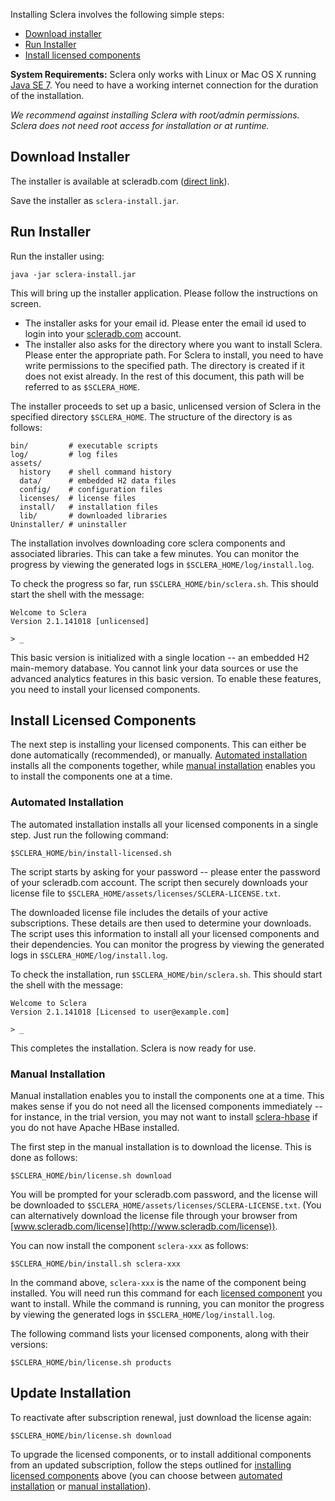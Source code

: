 Installing Sclera involves the following simple steps:

+ [Download installer](#download-installer)
+ [Run Installer](#run-installer)
+ [Install licensed components](#install-licensed-components)

**System Requirements:** Sclera only works with Linux or Mac OS X running [Java SE 7](http://www.oracle.com/technetwork/java/javase/downloads/index.html). You need to have a working internet connection for the duration of the installation.

*We recommend against installing Sclera with root/admin permissions. Sclera does not need root access for installation or at runtime.*

## Download Installer
The installer is available at scleradb.com ([direct link](/download)).

Save the installer as `sclera-install.jar`.

## Run Installer
Run the installer using:

    java -jar sclera-install.jar

This will bring up the installer application. Please follow the instructions on screen.

+ The installer asks for your email id. Please enter the email id used to login into your [scleradb.com](http://scleradb.com) account.
+ <a class="anchor" name="sclera-home"></a>The installer also asks for the directory where you want to install Sclera. Please enter the appropriate path. For Sclera to install, you need to have write permissions to the specified path. The directory is created if it does not exist already. In the rest of this document, this path will be referred to as `$SCLERA_HOME`.

The installer proceeds to set up a basic, unlicensed version of Sclera in the specified directory `$SCLERA_HOME`. The structure of the directory is as follows:

    bin/         # executable scripts
    log/         # log files
    assets/
      history    # shell command history 
      data/      # embedded H2 data files
      config/    # configuration files
      licenses/  # license files
      install/   # installation files
      lib/       # downloaded libraries
    Uninstaller/ # uninstaller

The installation involves downloading core sclera components and associated libraries. This can take a few minutes. You can monitor the progress by viewing the generated logs in `$SCLERA_HOME/log/install.log`.

To check the progress so far, run `$SCLERA_HOME/bin/sclera.sh`. This should start the shell with the message:

    Welcome to Sclera
    Version 2.1.141018 [unlicensed]

    > _

This basic version is initialized with a single location -- an embedded H2 main-memory database. You cannot link your data sources or use the advanced analytics features in this basic version. To enable these features, you need to install your licensed components.

## Install Licensed Components

The next step is installing your licensed components. This can either be done automatically (recommended), or manually. [Automated installation](#automated-installation) installs all the components together, while [manual installation](#manual-installation) enables you to install the components one at a time.

### Automated Installation

The automated installation installs all your licensed components in a single step. Just run the following command:

    $SCLERA_HOME/bin/install-licensed.sh

The script starts by asking for your password -- please enter the password of your scleradb.com account. The script then securely downloads your license file to `$SCLERA_HOME/assets/licenses/SCLERA-LICENSE.txt`.

The downloaded license file includes the details of your active subscriptions. These details are then used to determine your downloads. The script uses this information to install all your licensed components and their dependencies. You can monitor the progress by viewing the generated logs in `$SCLERA_HOME/log/install.log`.

To check the installation, run `$SCLERA_HOME/bin/sclera.sh`. This should start the shell with the message:

    Welcome to Sclera
    Version 2.1.141018 [Licensed to user@example.com]

    > _

This completes the installation. Sclera is now ready for use.

### Manual Installation

Manual installation enables you to install the components one at a time. This makes sense if you do not need all the licensed components immediately -- for instance, in the trial version, you may not want to install [sclera-hbase](../setup/components.md#sclera-hbase) if you do not have Apache HBase installed.

The first step in the manual installation is to download the license. This is done as follows:

    $SCLERA_HOME/bin/license.sh download

You will be prompted for your scleradb.com password, and the license will be downloaded to `$SCLERA_HOME/assets/licenses/SCLERA-LICENSE.txt`. (You can alternatively download the license file through your browser from [www.scleradb.com/license](http://www.scleradb.com/license)).

You can now install the component `sclera-xxx` as follows:

    $SCLERA_HOME/bin/install.sh sclera-xxx

In the command above, `sclera-xxx` is the name of the component being installed. You will need run this command for each [licensed component](/subscriptions) you want to install. While the command is running, you can monitor the progress by viewing the generated logs in `$SCLERA_HOME/log/install.log`.

The following command lists your licensed components, along with their versions:

    $SCLERA_HOME/bin/license.sh products

## Update Installation

To reactivate after subscription renewal, just download the license again:

    $SCLERA_HOME/bin/license.sh download

To upgrade the licensed components, or to install additional components from an updated subscription, follow the steps outlined for [installing licensed components](#install-licensed-components) above (you can choose between [automated installation](#automated-installation) or [manual installation](#manual-installation)).
